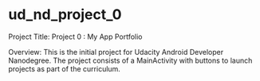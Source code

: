 # ud_nd_project_0

Project Title:
Project 0 : My App Portfolio 


Overview:
This is the initial project for Udacity Android Developer Nanodegree. The project consists of a MainActivity with buttons to launch projects as part of the curriculum.



